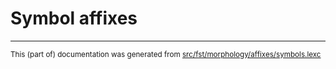 
# Symbol affixes

* * *

<small>This (part of) documentation was generated from [src/fst/morphology/affixes/symbols.lexc](https://github.com/giellalt/lang-aka/blob/main/src/fst/morphology/affixes/symbols.lexc)</small>
